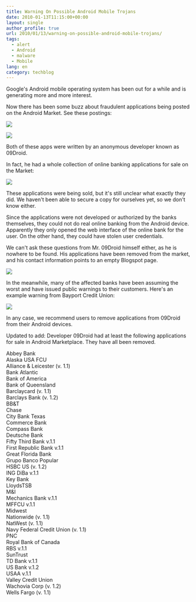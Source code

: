 ```yaml
---
title: Warning On Possible Android Mobile Trojans
date: 2010-01-13T11:15:00+00:00
layout: single
author_profile: true
url: 2010/01/13/warning-on-possible-android-mobile-trojans/
tags:
  - alert
  - Android
  - malware
  - Mobile
lang: en
category: techblog
---
```

Google's Android mobile operating system has been out for a while and is generating more and more interest.

Now there has been some buzz about fraudulent applications being posted on the Android Market. See these postings:

<div>
  <a href="http://2.bp.blogspot.com/_vaUVXcmC3OI/S02jXJb23CI/AAAAAAAAAnA/xEpUkZK-kaw/s1600-h/09droid1.png" imageanchor="1"><img border="0" src="http://2.bp.blogspot.com/_vaUVXcmC3OI/S02jXJb23CI/AAAAAAAAAnA/xEpUkZK-kaw/s640/09droid1.png" /></a>
</div>

<a name="more"></a>

<div>
  <a href="http://4.bp.blogspot.com/_vaUVXcmC3OI/S02jX7B1zXI/AAAAAAAAAnI/Q0WgX1ZwG20/s1600-h/09droid2.png" imageanchor="1"><img border="0" src="http://4.bp.blogspot.com/_vaUVXcmC3OI/S02jX7B1zXI/AAAAAAAAAnI/Q0WgX1ZwG20/s640/09droid2.png" /></a>
</div>

Both of these apps were written by an anonymous developer known as 09Droid.

In fact, he had a whole collection of online banking applications for sale on the Market:

<div>
  <a href="http://3.bp.blogspot.com/_vaUVXcmC3OI/S02jZcQaptI/AAAAAAAAAnQ/7ZY8ebUjKgk/s1600-h/09droid3.jpg" imageanchor="1"><img border="0" src="http://3.bp.blogspot.com/_vaUVXcmC3OI/S02jZcQaptI/AAAAAAAAAnQ/7ZY8ebUjKgk/s640/09droid3.jpg" /></a>
</div>

These applications were being sold, but it's still unclear what exactly they did. We haven't been able to secure a copy for ourselves yet, so we don't know either.

Since the applications were not developed or authorized by the banks themselves, they could not do real online banking from the Android device. Apparently they only opened the web interface of the online bank for the user. On the other hand, they could have stolen user credentials.

We can't ask these questions from Mr. 09Droid himself either, as he is nowhere to be found. His applications have been removed from the market, and his contact information points to an empty Blogspot page.

<div>
  <a href="http://2.bp.blogspot.com/_vaUVXcmC3OI/S02jaDR2ZMI/AAAAAAAAAnY/K2y1-roHq2w/s1600-h/09droid4.png" imageanchor="1"><img border="0" src="http://2.bp.blogspot.com/_vaUVXcmC3OI/S02jaDR2ZMI/AAAAAAAAAnY/K2y1-roHq2w/s640/09droid4.png" /></a>
</div>

In the meanwhile, many of the affected banks have been assuming the worst and have issued public warnings to their customers. Here's an example warning from Bayport Credit Union:

<div>
  <a href="http://4.bp.blogspot.com/_vaUVXcmC3OI/S02ja0iN6VI/AAAAAAAAAng/R3aB7gLNhjM/s1600-h/09droid5.png" imageanchor="1"><img border="0" src="http://4.bp.blogspot.com/_vaUVXcmC3OI/S02ja0iN6VI/AAAAAAAAAng/R3aB7gLNhjM/s640/09droid5.png" /></a>
</div>

In any case, we recommend users to remove applications from 09Droid from their Android devices.

Updated to add: Developer 09Droid had at least the following applications for sale in Android Marketplace. They have all been removed.

Abbey Bank  
Alaska USA FCU  
Alliance & Leicester (v. 1.1)  
Bank Atlantic  
Bank of America  
Bank of Queensland  
Barclaycard (v. 1.1)  
Barclays Bank (v. 1.2)  
BB&T  
Chase  
City Bank Texas  
Commerce Bank  
Compass Bank  
Deutsche Bank  
Fifty Third Bank v.1.1  
First Republic Bank v.1.1  
Great Florida Bank  
Grupo Banco Popular  
HSBC US (v. 1.2)  
ING DiBa v.1.1  
Key Bank  
LloydsTSB  
M&I  
Mechanics Bank v.1.1  
MFFCU v.1.1  
Midwest  
Nationwide (v. 1.1)  
NatWest (v. 1.1)  
Navy Federal Credit Union (v. 1.1)  
PNC  
Royal Bank of Canada  
RBS v.1.1  
SunTrust  
TD Bank v.1.1  
US Bank v.1.2  
USAA v.1.1  
Valley Credit Union  
Wachovia Corp (v. 1.2)  
Wells Fargo (v. 1.1)